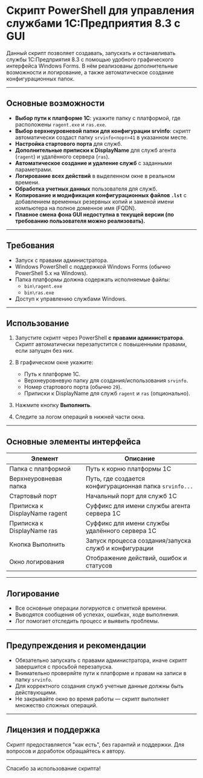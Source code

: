 # Скрипт PowerShell для управления службами 1С:Предприятия 8.3 с GUI

Данный скрипт позволяет создавать, запускать и останавливать службы 1С:Предприятия 8.3 с помощью удобного графического интерфейса Windows Forms. В нём реализованы дополнительные возможности и логирование, а также автоматическое создание конфигурационных папок.

---

## Основные возможности

- **Выбор пути к платформе 1С**: укажите папку с платформой, где расположены `ragent.exe` и `ras.exe`.
- **Выбор верхнеуровневой папки для конфигурации srvinfo**: скрипт автоматически создаст папку `srvinfo<порт>41` в указанном месте.
- **Настройка стартового порта** для служб.
- **Дополнительные приписки к DisplayName** для служб агента (`ragent`) и удалённого сервера (`ras`).
- **Автоматическое создание и удаление служб** с заданными параметрами.
- **Логирование всех действий** в выделенном окне в реальном времени.
- **Обработка учетных данных** пользователя для служб.
- **Копирование и модификация конфигурационных файлов `.lst`** с добавлением временных резервных копий и заменой имени компьютера на полное доменное имя (FQDN).
- **Плавное смена фона GUI недоступна в текущей версии (по требованию пользователя можно реализовать).**

---

## Требования

- Запуск с правами администратора.
- Windows PowerShell с поддержкой Windows Forms (обычно PowerShell 5.x на Windows).
- Папка платформы должна содержать исполняемые файлы:
  - `bin\ragent.exe`
  - `bin\ras.exe`
- Доступ к управлению службами Windows.

---

## Использование

1. Запустите скрипт через PowerShell **с правами администратора**.  
   Скрипт автоматически перезапустится с повышенными правами, если запущен без них.

2. В графическом окне укажите:
   - Путь к платформе 1С.
   - Верхнеуровневую папку для создания/использования `srvinfo`.
   - Номер стартового порта (обычно `29`).
   - Приписки к DisplayName для служб `ragent` и `ras` (опционально).

3. Нажмите кнопку **Выполнить**.

4. Следите за логом операций в нижней части окна.

---

## Основные элементы интерфейса

| Элемент                 | Описание                                      |
|------------------------|-----------------------------------------------|
| Папка с платформой      | Путь к корню платформы 1С                      |
| Верхнеуровневая папка   | Путь, где создается конфигурационная папка `srvinfo...` |
| Стартовый порт          | Начальный порт для служб 1С                     |
| Приписка к DisplayName ragent | Суффикс для имени службы агента сервера 1С     |
| Приписка к DisplayName ras    | Суффикс для имени службы удалённого сервера 1С    |
| Кнопка Выполнить        | Запуск процесса создания/запуска служб и конфигурации |
| Окно логирования        | Отображение действий, ошибок и статусов         |

---

## Логирование

- Все основные операции логируются с отметкой времени.
- Выводятся сообщения об успехах, ошибках, ходе выполнения.
- Лог помогает отследить процесс и выявить проблемы.

---

## Предупреждения и рекомендации

- Обязательно запускать с правами администратора, иначе скрипт завершится с просьбой перезапуска.
- Внимательно проверяйте пути к платформе и правам на записи в папку `srvinfo`.
- Для корректного создания служб учетные данные должны быть действующими.
- Не закрывайте окно во время работы — скрипт выполняет множество сложных операций.

---

## Лицензия и поддержка

Скрипт предоставляется "как есть", без гарантий и поддержки. Для вопросов и доработок обращайтесь к автору.

---

Спасибо за использование скрипта!
